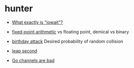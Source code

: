 # hunter

- [What exactly is "iowait"?
](https://blog.pregos.info/wp-content/uploads/2010/09/iowait.txt)

- [fixed-point arithmetic](https://en.wikipedia.org/wiki/Fixed-point_arithmetic)
  vs floating point, demical vs binary

- [birthday attack](https://en.wikipedia.org/wiki/Birthday_attack)
  Desired probability of random collision

- [leap second](http://tycho.usno.navy.mil/leapsec.html)

- [Go channels are bad](https://www.jtolio.com/2016/03/go-channels-are-bad-and-you-should-feel-bad/)
